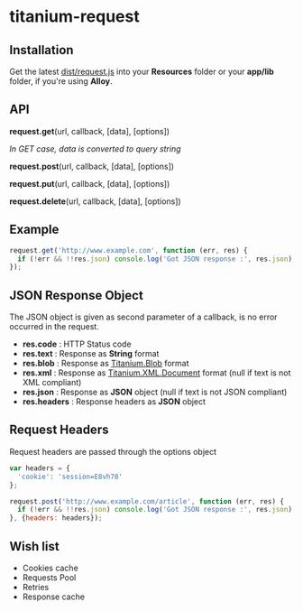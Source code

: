 # titanium-request

## Installation

Get the latest [dist/request.js](https://raw.github.com/IsCoolEntertainment/titanium-request/master/dist/request.js) into your __Resources__ folder or your __app/lib__ folder, if you're using __Alloy__.

## API

__request.get__(url, callback, [data], [options])

_In GET case, data is converted to query string_

__request.post__(url, callback, [data], [options])

__request.put__(url, callback, [data], [options])

__request.delete__(url, callback, [data], [options])

## Example

```js
request.get('http://www.example.com', function (err, res) {
  if (!err && !!res.json) console.log('Got JSON response :', res.json);
});
```

## JSON Response Object

The JSON object is given as second parameter of a callback, is no error occurred in the request.

* __res.code__ : HTTP Status code
* __res.text__ : Response as __String__ format
* __res.blob__ : Response as [Titanium.Blob](http://docs.appcelerator.com/titanium/latest/#!/api/Titanium.Blob) format
* __res.xml__  : Response as [Titanium.XML.Document](http://docs.appcelerator.com/titanium/latest/#!/api/Titanium.XML.Document) format (null if text is not XML compliant)
* __res.json__ : Response as __JSON__ object (null if text is not JSON compliant)
* __res.headers__ : Response headers as __JSON__ object

## Request Headers

Request headers are passed through the options object

```js
var headers = {
  'cookie': 'session=E8vh78'
};

request.post('http://www.example.com/article', function (err, res) {
  if (!err && !!res.json) console.log('Got JSON response :', res.json);
}, {headers: headers});
```

## Wish list

* Cookies cache
* Requests Pool
* Retries
* Response cache
